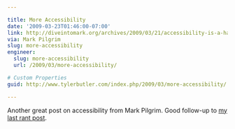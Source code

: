 ```yaml
---

title: More Accessibility
date: '2009-03-23T01:46:00-07:00'
link: http://diveintomark.org/archives/2009/03/21/accessibility-is-a-harsh-mistress
via: Mark Pilgrim
slug: more-accessibility
engineer:
  slug: more-accessibility
  url: /2009/03/more-accessibility/

# Custom Properties
guid: http://www.tylerbutler.com/index.php/2009/03/more-accessibility/

---
```


Another great post on accessibility from Mark Pilgrim. Good follow-up to
[my last rant post](/2009/03/accessibility-insanity/).
